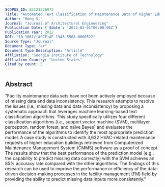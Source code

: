 ```yaml
---
SCOPUS_ID: 85121326972
Title: "Automated Text Classification of Maintenance Data of Higher Education Buildings Using Text Mining and Machine Learning Techniques"
Author: "Hong S."
Journal: "Journal of Architectural Engineering"
Publication Date: {'$date': '2022-03-01T00:00:00Z'}
Publication Year: 2022
DOI: "10.1061/(ASCE)AE.1943-5568.0000522"
Source Type: "Journal"
Document Type: "ar"
Document Type Description: "Article"
Affliation: "Georgia Institute of Technology"
Affliation Country: "United States"
Cited by count: 5
---
```


## Abstract
"Facility maintenance data sets have not been actively employed because of missing data and data inconsistency. This research attempts to resolve the issues (i.e., missing data and data inconsistency) by proposing a systematic approach that leverages machine learning-based text classification algorithms. This study specifically utilizes four different classification algorithms [i.e., support vector machine (SVM), multilayer perceptron, random forest, and naïve Bayes] and evaluates the performance of the algorithms to identify the most appropriate prediction model. A case study is constructed with 3,632 HVAC-related maintenance requests of higher education buildings retrieved from Computerized Maintenance Management System (CMMS) software as a proof of concept. The results show that the best performance of the prediction model (e.g., the capability to predict missing data correctly) with the SVM achieves an 85% accuracy rate compared with the other algorithms. The findings of this research can be used to improve the performance or efficiency of the data-driven decision-making processes in the facility management (FM) field by providing the ability to predict missing data inputs more consistently."
